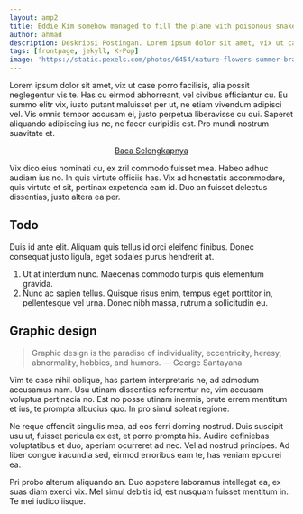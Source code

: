 ```yaml
---
layout: amp2
title: Eddie Kim somehow managed to fill the plane with poisonous snakes
author: ahmad
description: Deskripsi Postingan. Lorem ipsum dolor sit amet, vix ut case porro facilisis, alia possit neglegentur vis te.
tags: [frontpage, jekyll, K-Pop]
image: 'https://static.pexels.com/photos/6454/nature-flowers-summer-branches-large.jpg'
---
```


Lorem ipsum dolor sit amet, vix ut case porro facilisis, alia possit neglegentur vis te. Has cu eirmod abhorreant, vel civibus efficiantur cu. Eu summo elitr vix, iusto putant maluisset per ut, ne etiam vivendum adipisci vel. Vis omnis tempor accusam ei, justo perpetua liberavisse cu qui. Saperet aliquando adipiscing ius ne, ne facer euripidis est. Pro mundi nostrum suavitate et.

<p style="text-align: center;"><a href="{{ page.url | replace: '/amp', '' }}">Baca Selengkapnya</a></p>

<div id="blur">
<p>
Vix dico eius nominati cu, ex zril commodo fuisset mea. Habeo adhuc audiam ius no. In quis virtute officiis has. Vix ad honestatis accommodare, quis virtute et sit, pertinax expetenda eam id. Duo an fuisset delectus dissentias, justo altera ea per.
</p>

<h2>Todo</h2>
<p>
Duis id ante elit. Aliquam quis tellus id orci eleifend finibus. Donec consequat justo ligula, eget sodales purus hendrerit at.
</p>
<ol>
<li>Ut at interdum nunc. Maecenas commodo turpis quis elementum gravida.</li>
<li>Nunc ac sapien tellus. Quisque risus enim, tempus eget porttitor in, pellentesque vel urna. Donec nibh massa, rutrum a sollicitudin eu.</li>
</ol>

<h2>Graphic design</h2>

<blockquote> Graphic design is the paradise of individuality, eccentricity, heresy, abnormality, hobbies, and humors. — George Santayana</blockquote>
<p>
Vim te case nihil oblique, has partem interpretaris ne, ad admodum accusamus nam. Usu utinam dissentias referrentur ne, vim accusam voluptua pertinacia no. Est no posse utinam inermis, brute errem mentitum et ius, te prompta albucius quo. In pro simul soleat regione.
</p>
<p>
Ne reque offendit singulis mea, ad eos ferri doming nostrud. Duis suscipit usu ut, fuisset pericula ex est, et porro prompta his. Audire definiebas voluptatibus et duo, aperiam ocurreret ad nec. Vel ad nostrud principes. Ad liber congue iracundia sed, eirmod erroribus eam te, has veniam epicurei ea.
</p>
<p>
Pri probo alterum aliquando an. Duo appetere laboramus intellegat ea, ex suas diam exerci vix. Mel simul debitis id, est nusquam fuisset mentitum in. Te mei iudico iisque.
</p>
</div>
